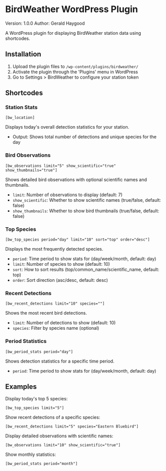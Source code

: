 # BirdWeather WordPress Plugin

Version: 1.0.0
Author: Gerald Haygood

A WordPress plugin for displaying BirdWeather station data using shortcodes.

## Installation

1. Upload the plugin files to `/wp-content/plugins/birdweather/`
2. Activate the plugin through the 'Plugins' menu in WordPress
3. Go to Settings > BirdWeather to configure your station token

## Shortcodes

### Station Stats
```
[bw_location]
```
Displays today's overall detection statistics for your station.
- Output: Shows total number of detections and unique species for the day

### Bird Observations
```
[bw_observations limit="5" show_scientific="true" show_thumbnails="true"]
```
Shows detailed bird observations with optional scientific names and thumbnails.
- `limit`: Number of observations to display (default: 7)
- `show_scientific`: Whether to show scientific names (true/false, default: false)
- `show_thumbnails`: Whether to show bird thumbnails (true/false, default: false)

### Top Species
```
[bw_top_species period="day" limit="10" sort="top" order="desc"]
```
Displays the most frequently detected species.
- `period`: Time period to show stats for (day/week/month, default: day)
- `limit`: Number of species to show (default: 10)
- `sort`: How to sort results (top/common_name/scientific_name, default: top)
- `order`: Sort direction (asc/desc, default: desc)

### Recent Detections
```
[bw_recent_detections limit="10" species=""]
```
Shows the most recent bird detections.
- `limit`: Number of detections to show (default: 10)
- `species`: Filter by species name (optional)

### Period Statistics
```
[bw_period_stats period="day"]
```
Shows detection statistics for a specific time period.
- `period`: Time period to show stats for (day/week/month, default: day)

## Examples

Display today's top 5 species:
```
[bw_top_species limit="5"]
```

Show recent detections of a specific species:
```
[bw_recent_detections limit="5" species="Eastern Bluebird"]
```

Display detailed observations with scientific names:
```
[bw_observations limit="10" show_scientific="true"]
```

Show monthly statistics:
```
[bw_period_stats period="month"]